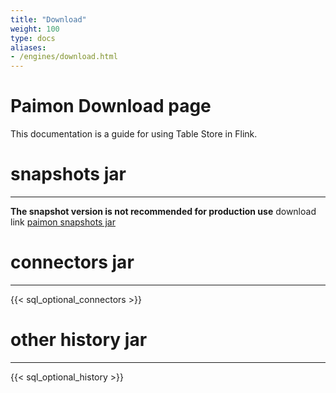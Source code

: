 ```yaml
---
title: "Download"
weight: 100
type: docs
aliases:
- /engines/download.html
---
```

<!--
Licensed to the Apache Software Foundation (ASF) under one
or more contributor license agreements.  See the NOTICE file
distributed with this work for additional information
regarding copyright ownership.  The ASF licenses this file
to you under the Apache License, Version 2.0 (the
"License"); you may not use this file except in compliance
with the License.  You may obtain a copy of the License at

  http://www.apache.org/licenses/LICENSE-2.0

Unless required by applicable law or agreed to in writing,
software distributed under the License is distributed on an
"AS IS" BASIS, WITHOUT WARRANTIES OR CONDITIONS OF ANY
KIND, either express or implied.  See the License for the
specific language governing permissions and limitations
under the License.
-->

# Paimon Download page

This documentation is a guide for using Table Store in Flink.
# snapshots jar
-------------------
**The snapshot version is not recommended for production use**
download link [paimon snapshots jar](https://repository.apache.org/content/repositories/snapshots/org/apache/paimon/)
# connectors jar
-------------------  

{{< sql_optional_connectors >}}


# other history jar
-------------------
{{< sql_optional_history >}}

